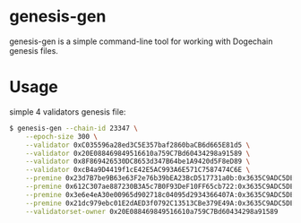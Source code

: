 genesis-gen
======

genesis-gen is a simple command-line tool for working with Dogechain genesis files.

# Usage

simple 4 validators genesis file:

```sh
$ genesis-gen --chain-id 23347 \
    --epoch-size 300 \
    --validator 0xC035596a28ed3C5E357baf2860baCB6d665E81d5 \
    --validator 0x20E088469849516610a759C7Bd60434298a91589 \
    --validator 0x8F869426530DC8653d347B64be1A9420d5F8eD89 \
    --validator 0xcB4a9D4419f1cE42E5AC993A6E571C7587474C6E \
    --premine 0x23d7B7be9B63e63F2e76b39bEA23BcD517731a0b:0x3635C9ADC5DEA0000000 \
    --premine 0x612C307ae887230B3A5c7B0F93DeF10FF65cb722:0x3635C9ADC5DEA0000000 \
    --premine 0x3e6e4eA30e00965d902718c04095d2934366407A:0x3635C9ADC5DEA0000000 \
    --premine 0x21dc979ebc01E2dAED3f0792C13513CBe379E49A:0x3635C9ADC5DEA0000000 \
    --validatorset-owner 0x20E088469849516610a759C7Bd60434298a91589
```
 